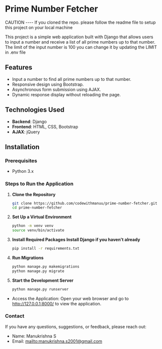 # Prime Number Fetcher

CAUTION ---- If you cloned the repo. please follow the readme file to setup this project on your local machine

This project is a simple web application built with Django that allows users to input a number and receive a list of all prime numbers up to that number. The limit of the input number is 100 you can change it by updating the LIMIT in .env file

## Features

- Input a number to find all prime numbers up to that number.
- Responsive design using Bootstrap.
- Asynchronous form submission using AJAX.
- Dynamic response display without reloading the page.

## Technologies Used

- **Backend**: Django
- **Frontend**: HTML, CSS, Bootstrap
- **AJAX**: jQuery

## Installation

### Prerequisites

- Python 3.x

### Steps to Run the Application

1. **Clone the Repository**
   ```bash
   git clone https://github.com/codewithmanuu/prime-number-fetcher.git
   cd prime-number-fetcher

2. **Set Up a Virtual Environment**
   ```bash
   python -m venv venv
   source venv/bin/activate

3. **Install Required Packages Install Django if you haven't already**
   ```bash
   pip install -r requirements.txt

5. **Run Migrations**
   ```bash
   python manage.py makemigrations
   python manage.py migrate

5. **Start the Development Server**
   ```bash
   python manage.py runserver

- Access the Application: Open your web browser and go to http://127.0.0.1:8000/ to view the application.

   

### Contact

If you have any questions, suggestions, or feedback, please reach out:

- Name: Manukrishna S
- Email: <mailto:manukrishna.s2001@gmail.com>


